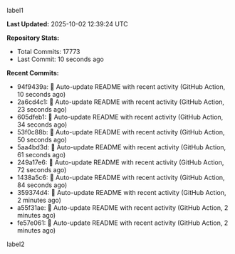 
label1 
<!-- ACTIVITY_START -->
**Last Updated:** 2025-10-02 12:39:24 UTC

**Repository Stats:**
- Total Commits: 17773
- Last Commit: 10 seconds ago

**Recent Commits:**
- 94f9439a: 🤖 Auto-update README with recent activity (GitHub Action, 10 seconds ago)
- 2a6cd4c1: 🤖 Auto-update README with recent activity (GitHub Action, 23 seconds ago)
- 605dfeb1: 🤖 Auto-update README with recent activity (GitHub Action, 34 seconds ago)
- 53f0c88b: 🤖 Auto-update README with recent activity (GitHub Action, 50 seconds ago)
- 5aa4bd3d: 🤖 Auto-update README with recent activity (GitHub Action, 61 seconds ago)
- 249a17e6: 🤖 Auto-update README with recent activity (GitHub Action, 72 seconds ago)
- 1438a5c6: 🤖 Auto-update README with recent activity (GitHub Action, 84 seconds ago)
- 359374d4: 🤖 Auto-update README with recent activity (GitHub Action, 2 minutes ago)
- a55f31ae: 🤖 Auto-update README with recent activity (GitHub Action, 2 minutes ago)
- fe57e061: 🤖 Auto-update README with recent activity (GitHub Action, 2 minutes ago)
<!-- ACTIVITY_END -->

label2
